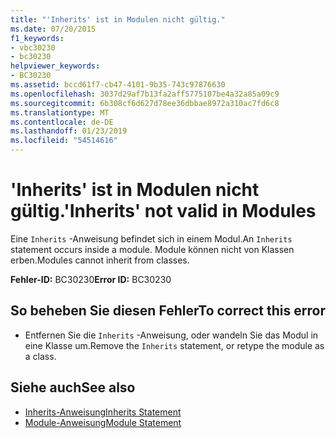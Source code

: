 ```yaml
---
title: "'Inherits' ist in Modulen nicht gültig."
ms.date: 07/20/2015
f1_keywords:
- vbc30230
- bc30230
helpviewer_keywords:
- BC30230
ms.assetid: bccd61f7-cb47-4101-9b35-743c97876630
ms.openlocfilehash: 3037d29af7b13fa2aff5775107be4a32a85a09c9
ms.sourcegitcommit: 6b308cf6d627d78ee36dbbae8972a310ac7fd6c8
ms.translationtype: MT
ms.contentlocale: de-DE
ms.lasthandoff: 01/23/2019
ms.locfileid: "54514616"
---
```

# <a name="inherits-not-valid-in-modules"></a><span data-ttu-id="70d6c-102">'Inherits' ist in Modulen nicht gültig.</span><span class="sxs-lookup"><span data-stu-id="70d6c-102">'Inherits' not valid in Modules</span></span>
<span data-ttu-id="70d6c-103">Eine `Inherits` -Anweisung befindet sich in einem Modul.</span><span class="sxs-lookup"><span data-stu-id="70d6c-103">An `Inherits` statement occurs inside a module.</span></span> <span data-ttu-id="70d6c-104">Module können nicht von Klassen erben.</span><span class="sxs-lookup"><span data-stu-id="70d6c-104">Modules cannot inherit from classes.</span></span>  
  
 <span data-ttu-id="70d6c-105">**Fehler-ID:** BC30230</span><span class="sxs-lookup"><span data-stu-id="70d6c-105">**Error ID:** BC30230</span></span>  
  
## <a name="to-correct-this-error"></a><span data-ttu-id="70d6c-106">So beheben Sie diesen Fehler</span><span class="sxs-lookup"><span data-stu-id="70d6c-106">To correct this error</span></span>  
  
-   <span data-ttu-id="70d6c-107">Entfernen Sie die `Inherits` -Anweisung, oder wandeln Sie das Modul in eine Klasse um.</span><span class="sxs-lookup"><span data-stu-id="70d6c-107">Remove the `Inherits` statement, or retype the module as a class.</span></span>  
  
## <a name="see-also"></a><span data-ttu-id="70d6c-108">Siehe auch</span><span class="sxs-lookup"><span data-stu-id="70d6c-108">See also</span></span>
- [<span data-ttu-id="70d6c-109">Inherits-Anweisung</span><span class="sxs-lookup"><span data-stu-id="70d6c-109">Inherits Statement</span></span>](../../visual-basic/language-reference/statements/inherits-statement.md)
- [<span data-ttu-id="70d6c-110">Module-Anweisung</span><span class="sxs-lookup"><span data-stu-id="70d6c-110">Module Statement</span></span>](../../visual-basic/language-reference/statements/module-statement.md)
